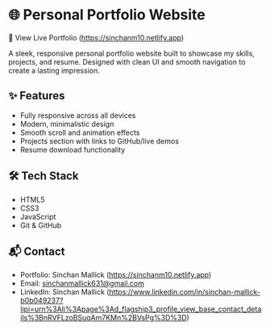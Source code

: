 # 🌐 Personal Portfolio Website

🔗 View Live Portfolio (https://sinchanm10.netlify.app)

A sleek, responsive personal portfolio website built to showcase my skills, projects, and resume. Designed with clean UI and smooth navigation to create a lasting impression.

## ✨ Features
- Fully responsive across all devices
- Modern, minimalistic design
- Smooth scroll and animation effects
- Projects section with links to GitHub/live demos
- Resume download functionality
  
## 🛠 Tech Stack
- HTML5
- CSS3
- JavaScript
- Git & GitHub

## 📬 Contact
- Portfolio: Sinchan Mallick (https://sinchanm10.netlify.app)
- Email: sinchanmallick631@gmail.com
- LinkedIn: Sinchan Mallick (https://www.linkedin.com/in/sinchan-mallick-b0b049237?lipi=urn%3Ali%3Apage%3Ad_flagship3_profile_view_base_contact_details%3BnRVFLzoBSuqAm7KMn%2BVsPg%3D%3D)
